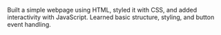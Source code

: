 Built a simple webpage using HTML, styled it with CSS, and added interactivity with JavaScript. Learned basic structure, styling, and button event handling.
